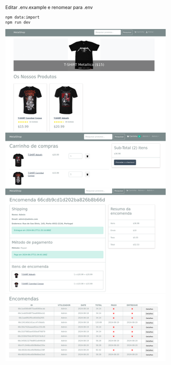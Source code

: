 Editar .env.example e renomear para .env

```npm run build
npm data:import
npm run dev
```

![img1](home.png)
![img2](carrinho.png)
![img3](encomenda.png)
![im4](encomendas.png)
